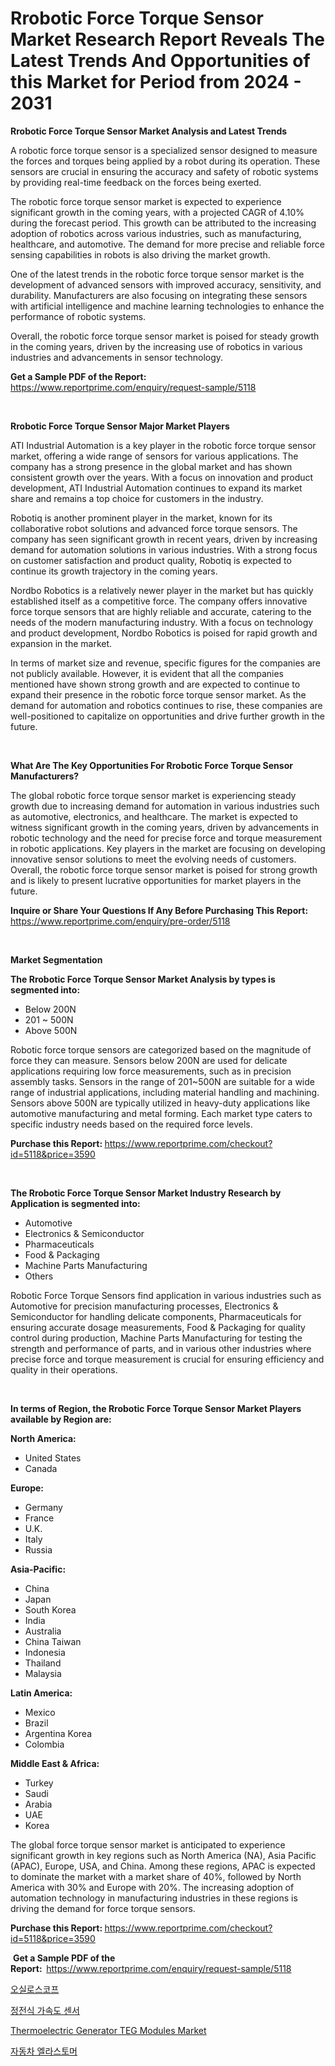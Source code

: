 <p><h1>Rrobotic Force Torque Sensor Market Research Report Reveals The Latest Trends And Opportunities of this Market for Period from 2024 - 2031</h1></p><p><strong>Rrobotic Force Torque Sensor Market Analysis and Latest Trends</strong></p>
<p><p>A robotic force torque sensor is a specialized sensor designed to measure the forces and torques being applied by a robot during its operation. These sensors are crucial in ensuring the accuracy and safety of robotic systems by providing real-time feedback on the forces being exerted.</p><p>The robotic force torque sensor market is expected to experience significant growth in the coming years, with a projected CAGR of 4.10% during the forecast period. This growth can be attributed to the increasing adoption of robotics across various industries, such as manufacturing, healthcare, and automotive. The demand for more precise and reliable force sensing capabilities in robots is also driving the market growth.</p><p>One of the latest trends in the robotic force torque sensor market is the development of advanced sensors with improved accuracy, sensitivity, and durability. Manufacturers are also focusing on integrating these sensors with artificial intelligence and machine learning technologies to enhance the performance of robotic systems.</p><p>Overall, the robotic force torque sensor market is poised for steady growth in the coming years, driven by the increasing use of robotics in various industries and advancements in sensor technology.</p></p>
<p><strong>Get a Sample PDF of the Report:&nbsp;</strong> <a href="https://www.reportprime.com/enquiry/request-sample/5118">https://www.reportprime.com/enquiry/request-sample/5118</a></p>
<p>&nbsp;</p>
<p><strong>Rrobotic Force Torque Sensor Major Market Players</strong></p>
<p><p>ATI Industrial Automation is a key player in the robotic force torque sensor market, offering a wide range of sensors for various applications. The company has a strong presence in the global market and has shown consistent growth over the years. With a focus on innovation and product development, ATI Industrial Automation continues to expand its market share and remains a top choice for customers in the industry.</p><p>Robotiq is another prominent player in the market, known for its collaborative robot solutions and advanced force torque sensors. The company has seen significant growth in recent years, driven by increasing demand for automation solutions in various industries. With a strong focus on customer satisfaction and product quality, Robotiq is expected to continue its growth trajectory in the coming years.</p><p>Nordbo Robotics is a relatively newer player in the market but has quickly established itself as a competitive force. The company offers innovative force torque sensors that are highly reliable and accurate, catering to the needs of the modern manufacturing industry. With a focus on technology and product development, Nordbo Robotics is poised for rapid growth and expansion in the market.</p><p>In terms of market size and revenue, specific figures for the companies are not publicly available. However, it is evident that all the companies mentioned have shown strong growth and are expected to continue to expand their presence in the robotic force torque sensor market. As the demand for automation and robotics continues to rise, these companies are well-positioned to capitalize on opportunities and drive further growth in the future.</p></p>
<p>&nbsp;</p>
<p><strong>What Are The Key Opportunities For Rrobotic Force Torque Sensor Manufacturers?</strong></p>
<p><p>The global robotic force torque sensor market is experiencing steady growth due to increasing demand for automation in various industries such as automotive, electronics, and healthcare. The market is expected to witness significant growth in the coming years, driven by advancements in robotic technology and the need for precise force and torque measurement in robotic applications. Key players in the market are focusing on developing innovative sensor solutions to meet the evolving needs of customers. Overall, the robotic force torque sensor market is poised for strong growth and is likely to present lucrative opportunities for market players in the future.</p></p>
<p><strong>Inquire or Share Your Questions If Any Before Purchasing This Report:</strong> <a href="https://www.reportprime.com/enquiry/pre-order/5118">https://www.reportprime.com/enquiry/pre-order/5118</a></p>
<p>&nbsp;</p>
<p><strong>Market Segmentation</strong></p>
<p><strong>The Rrobotic Force Torque Sensor Market Analysis by types is segmented into:</strong></p>
<p><ul><li>Below 200N</li><li>201 ~ 500N</li><li>Above 500N</li></ul></p>
<p><p>Robotic force torque sensors are categorized based on the magnitude of force they can measure. Sensors below 200N are used for delicate applications requiring low force measurements, such as in precision assembly tasks. Sensors in the range of 201~500N are suitable for a wide range of industrial applications, including material handling and machining. Sensors above 500N are typically utilized in heavy-duty applications like automotive manufacturing and metal forming. Each market type caters to specific industry needs based on the required force levels.</p></p>
<p><strong>Purchase this Report:&nbsp;</strong><a href="https://www.reportprime.com/checkout?id=5118&price=3590">https://www.reportprime.com/checkout?id=5118&price=3590</a></p>
<p>&nbsp;</p>
<p><strong>The Rrobotic Force Torque Sensor Market Industry Research by Application is segmented into:</strong></p>
<p><ul><li>Automotive</li><li>Electronics & Semiconductor</li><li>Pharmaceuticals</li><li>Food & Packaging</li><li>Machine Parts Manufacturing</li><li>Others</li></ul></p>
<p><p>Robotic Force Torque Sensors find application in various industries such as Automotive for precision manufacturing processes, Electronics & Semiconductor for handling delicate components, Pharmaceuticals for ensuring accurate dosage measurements, Food & Packaging for quality control during production, Machine Parts Manufacturing for testing the strength and performance of parts, and in various other industries where precise force and torque measurement is crucial for ensuring efficiency and quality in their operations.</p></p>
<p>&nbsp;</p>
<p><strong>In terms of Region, the Rrobotic Force Torque Sensor Market Players available by Region are:</strong></p>
<p>
    <p> <strong> North America: </strong>
        <ul>
            <li>United States</li>
            <li>Canada</li>
        </ul>
        </p> 
    <p> <strong> Europe: </strong>
        <ul>
            <li>Germany</li>
            <li>France</li>
            <li>U.K.</li>
            <li>Italy</li>
            <li>Russia</li>
        </ul>
        </p> 
    <p> <strong> Asia-Pacific: </strong>
        <ul>
            <li>China</li>
            <li>Japan</li>
            <li>South Korea</li>
            <li>India</li>
            <li>Australia</li>
            <li>China Taiwan</li>
            <li>Indonesia</li>
            <li>Thailand</li>
            <li>Malaysia</li>
        </ul>
        </p> 
    <p> <strong> Latin America: </strong>
        <ul>
            <li>Mexico</li>
            <li>Brazil</li>
            <li>Argentina Korea</li>
            <li>Colombia</li>
        </ul>
        </p> 
    <p> <strong> Middle East & Africa: </strong>
        <ul>
            <li>Turkey</li>
            <li>Saudi</li>
            <li>Arabia</li>
            <li>UAE</li>
            <li>Korea</li>
        </ul>
    </p>
    </p>
<p><p>The global force torque sensor market is anticipated to experience significant growth in key regions such as North America (NA), Asia Pacific (APAC), Europe, USA, and China. Among these regions, APAC is expected to dominate the market with a market share of 40%, followed by North America with 30% and Europe with 20%. The increasing adoption of automation technology in manufacturing industries in these regions is driving the demand for force torque sensors.</p></p>
<p><strong>Purchase this Report: </strong><a href="https://www.reportprime.com/checkout?id=5118&price=3590">https://www.reportprime.com/checkout?id=5118&price=3590</a></p>
<p>&nbsp;<strong>Get a Sample PDF of the Report:&nbsp;&nbsp;</strong><a href="https://www.reportprime.com/enquiry/request-sample/5118">https://www.reportprime.com/enquiry/request-sample/5118</a></p>
<p><strong></strong></p>
<p><p><a href="https://github.com/laholand/Market-Research-Report-List-3/blob/main/182737814331.md">오실로스코프</a></p><p><a href="https://medium.com/@leonidasalazar756/%EC%9A%A9%EB%9F%89%EC%84%B1-%EA%B0%80%EC%86%8D%EB%8F%84-%EC%84%BC%EC%84%9C-%EC%8B%9C%EC%9E%A5-%EC%84%B1%EA%B3%B5%EC%A0%81%EC%9D%B8-%EB%B9%84%EC%A6%88%EB%8B%88%EC%8A%A4-%EC%A0%84%EB%9E%B5%EC%9D%98-%EC%97%B4%EC%87%A0-2031%EB%85%84%EA%B9%8C%EC%A7%80-%EC%98%88%EC%B8%A1-a85add552469">정전식 가속도 센서</a></p><p><a href="https://github.com/JameTravis/Market-Research-Report-List-4/blob/main/thermoelectric-generator-teg-modules-market.md">Thermoelectric Generator TEG Modules Market</a></p><p><a href="https://medium.com/@sherlock567567/%EC%9E%90%EB%8F%99%EC%B0%A8-%ED%83%84%EC%84%B1%EC%B2%B4-%EC%8B%9C%EC%9E%A5-%EC%84%B1%EA%B3%B5%EC%A0%81%EC%9D%B8-%EB%B9%84%EC%A6%88%EB%8B%88%EC%8A%A4-%EC%A0%84%EB%9E%B5%EC%9D%98-%EC%97%B4%EC%87%A0-2031%EB%85%84%EA%B9%8C%EC%A7%80-%EC%98%88%EC%B8%A1-730a80cd870e">자동차 엘라스토머</a></p></p>